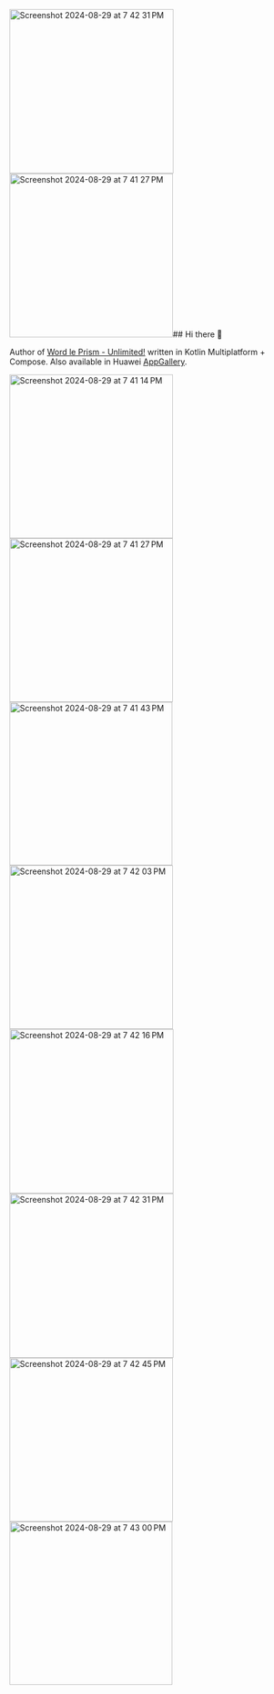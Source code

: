 <img width="288" alt="Screenshot 2024-08-29 at 7 42 31 PM" src="https://github.com/user-attachments/assets/d9ab057b-6ce9-418a-a99d-ac447472402d"><img width="287" alt="Screenshot 2024-08-29 at 7 41 27 PM" src="https://github.com/user-attachments/assets/04022e47-6913-437f-b179-5b62b573c924">## Hi there 👋

Author of [Word le Prism - Unlimited!](https://play.google.com/store/apps/details?id=com.getprism.prism.android.release&hl=en&pli=1) written in Kotlin Multiplatform + Compose. Also available in Huawei [AppGallery](https://appgallery.huawei.com/app/C108349353).

<img width="287" alt="Screenshot 2024-08-29 at 7 41 14 PM" src="https://github.com/user-attachments/assets/74ad99f6-58c3-4f79-ae2d-00fb4026bad4">
<img width="287" alt="Screenshot 2024-08-29 at 7 41 27 PM" src="https://github.com/user-attachments/assets/0b0a5d28-efcb-455e-bc1e-fd828de103eb">
<img width="286" alt="Screenshot 2024-08-29 at 7 41 43 PM" src="https://github.com/user-attachments/assets/aff6aa58-319d-45a4-9f0d-c4d23f8c1ee3">
<img width="287" alt="Screenshot 2024-08-29 at 7 42 03 PM" src="https://github.com/user-attachments/assets/8613078d-edc4-4efe-8d91-fd4356aa83a2">
<img width="288" alt="Screenshot 2024-08-29 at 7 42 16 PM" src="https://github.com/user-attachments/assets/60a9aeed-4191-4f00-b3a3-95b6fd97f22a">
<img width="288" alt="Screenshot 2024-08-29 at 7 42 31 PM" src="https://github.com/user-attachments/assets/99fddbd0-35e6-4e17-a512-4022dad30272">
<img width="287" alt="Screenshot 2024-08-29 at 7 42 45 PM" src="https://github.com/user-attachments/assets/a2320341-6681-4e43-a1b1-c2440e794483">
<img width="286" alt="Screenshot 2024-08-29 at 7 43 00 PM" src="https://github.com/user-attachments/assets/d0ab082f-59a2-40f6-9eb1-b53c01c764b8">


<!--
**orcchg/orcchg** is a ✨ _special_ ✨ repository because its `README.md` (this file) appears on your GitHub profile.

Here are some ideas to get you started:

- 🔭 I’m currently working on ...
- 🌱 I’m currently learning ...
- 👯 I’m looking to collaborate on ...
- 🤔 I’m looking for help with ...
- 💬 Ask me about ...
- 📫 How to reach me: ...
- 😄 Pronouns: ...
- ⚡ Fun fact: ...
-->
